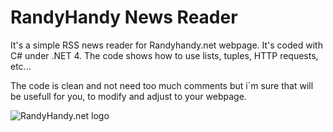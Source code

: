 RandyHandy News Reader
======================

It's a simple RSS news reader for Randyhandy.net webpage. It's coded with C# under .NET 4. The code shows how to use lists, tuples, HTTP requests, etc...

The code is clean and not need too much comments but i´m sure that will be usefull for you, to modify and adjust to your webpage.

![RandyHandy.net logo](http://randyhandy.net/wp-content/themes/randyhandy/images/logo.png)
